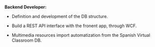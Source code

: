 **Backend Developer:**

- Definition and development of the DB structure.

- Build a REST API interface with the fronent app, through WCF.

- Multimedia resources import automatization from the Spanish Virtual Classroom DB.